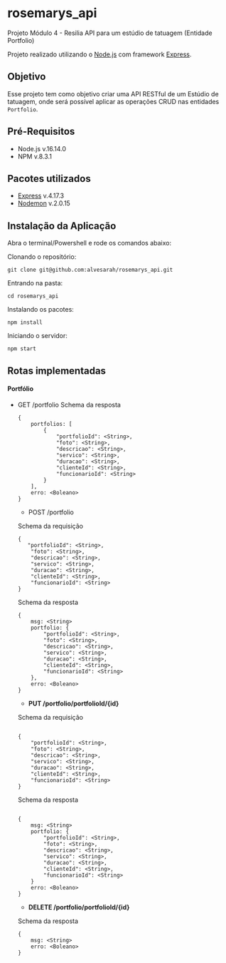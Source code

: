 # rosemarys_api
Projeto Módulo 4 - Resilia
API para um estúdio de tatuagem (Entidade Portfolio)

Projeto realizado utilizando o [Node.js](https://nodejs.org/en/) com framework [Express](https://expressjs.com/).

## Objetivo
Esse projeto tem como objetivo criar uma API RESTful de um Estúdio de tatuagem, onde será possível aplicar as operações CRUD nas entidades `Portfolio`.

## Pré-Requisitos
* Node.js  v.16.14.0
* NPM v.8.3.1

## Pacotes utilizados
* [Express](https://www.npmjs.com/package/express) v.4.17.3
* [Nodemon](https://www.npmjs.com/package/nodemon) v.2.0.15

## Instalação da Aplicação

Abra o terminal/Powershell e rode os comandos abaixo:

Clonando o repositório:
```
git clone git@github.com:alvesarah/rosemarys_api.git
```
Entrando na pasta:
```
cd rosemarys_api
```

Instalando os pacotes:
```
npm install
```

Iniciando o servidor:
```
npm start
```

## Rotas implementadas
#### Portfólio
 * GET /portfolio
    Schema da resposta
    ```
    {
        portfolios: [
            {
                "portfolioId": <String>,
                "foto": <String>,
                "descricao": <String>,
                "servico": <String>,
                "duracao": <String>,
                "clienteId": <String>,
                "funcionarioId": <String>
            }
        ],
        erro: <Boleano>
    }
    ```

    * POST /portfolio

    Schema da requisição
    ```
    {
       "portfolioId": <String>,
        "foto": <String>,
        "descricao": <String>,
        "servico": <String>,
        "duracao": <String>,
        "clienteId": <String>,
        "funcionarioId": <String>
    }
    ```

    Schema da resposta
    ```
    {
        msg: <String>
        portfolio: {
            "portfolioId": <String>,
            "foto": <String>,
            "descricao": <String>,
            "servico": <String>,
            "duracao": <String>,
            "clienteId": <String>,
            "funcionarioId": <String>
        },
        erro: <Boleano>
    }
    ```

    * **PUT /portfolio/portfolioId/{id}**
    
    Schema da requisição
    ```

    {
        "portfolioId": <String>,
        "foto": <String>,
        "descricao": <String>,
        "servico": <String>,
        "duracao": <String>,
        "clienteId": <String>,
        "funcionarioId": <String>
    }
    ```

    Schema da resposta
    ```

    {
        msg: <String>
        portfolio: {
            "portfolioId": <String>,
            "foto": <String>,
            "descricao": <String>,
            "servico": <String>,
            "duracao": <String>,
            "clienteId": <String>,
            "funcionarioId": <String>
        }
        erro: <Boleano>
    }
    ```

    * **DELETE /portfolio/portfolioId/{id}**

    Schema da resposta
    ```
    {
        msg: <String>
        erro: <Boleano>
    }